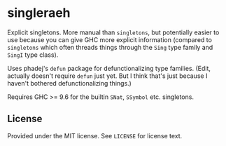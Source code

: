 # singleraeh
Explicit singletons. More manual than `singletons`, but potentially easier to
use because you can give GHC more explicit information (compared to `singletons`
which often threads things through the `Sing` type family and `SingI` type
class).

Uses phadej's `defun` package for defunctionalizing type families. (Edit,
actually doesn't require `defun` just yet. But I think that's just because I
haven't bothered defunctionalizing things.)

Requires GHC >= 9.6 for the builtin `SNat`, `SSymbol` etc. singletons.

## License
Provided under the MIT license. See `LICENSE` for license text.
